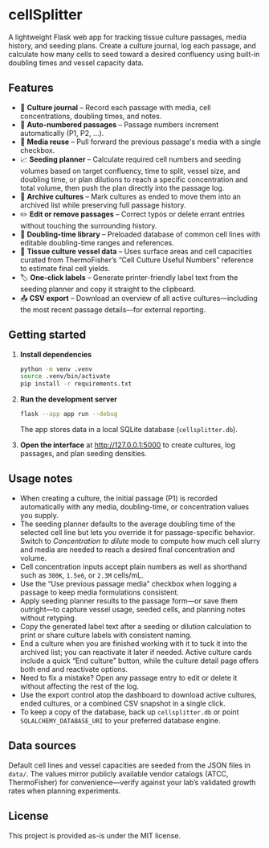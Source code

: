 # cellSplitter

A lightweight Flask web app for tracking tissue culture passages, media history, and
seeding plans. Create a culture journal, log each passage, and calculate how many cells to
seed toward a desired confluency using built-in doubling times and vessel capacity data.

## Features

- 📓 **Culture journal** – Record each passage with media, cell concentrations, doubling
  times, and notes.
- 🔁 **Auto-numbered passages** – Passage numbers increment automatically (P1, P2, …).
- 🧪 **Media reuse** – Pull forward the previous passage's media with a single checkbox.
- 📈 **Seeding planner** – Calculate required cell numbers and seeding volumes based on
  target confluency, time to split, vessel size, and doubling time, or plan dilutions to
  reach a specific concentration and total volume, then push the plan directly into the
  passage log.
- 📁 **Archive cultures** – Mark cultures as ended to move them into an archived list
  while preserving full passage history.
- ✏️ **Edit or remove passages** – Correct typos or delete errant entries without touching
  the surrounding history.
- 🧬 **Doubling-time library** – Preloaded database of common cell lines with editable
  doubling-time ranges and references.
- 🧮 **Tissue culture vessel data** – Uses surface areas and cell capacities curated from
  ThermoFisher’s “Cell Culture Useful Numbers” reference to estimate final cell yields.
- 🏷️ **One-click labels** – Generate printer-friendly label text from the seeding planner
  and copy it straight to the clipboard.
- 📤 **CSV export** – Download an overview of all active cultures—including the most
  recent passage details—for external reporting.

## Getting started

1. **Install dependencies**

   ```bash
   python -m venv .venv
   source .venv/bin/activate
   pip install -r requirements.txt
   ```

2. **Run the development server**

   ```bash
   flask --app app run --debug
   ```

   The app stores data in a local SQLite database (`cellsplitter.db`).

3. **Open the interface** at <http://127.0.0.1:5000> to create cultures, log passages, and
   plan seeding densities.

## Usage notes

- When creating a culture, the initial passage (P1) is recorded automatically with any
  media, doubling-time, or concentration values you supply.
- The seeding planner defaults to the average doubling time of the selected cell line but
  lets you override it for passage-specific behavior. Switch to *Concentration to dilute*
  mode to compute how much cell slurry and media are needed to reach a desired final
  concentration and volume.
- Cell concentration inputs accept plain numbers as well as shorthand such as `300K`,
  `1.5e6`, or `2.3M` cells/mL.
- Use the “Use previous passage media” checkbox when logging a passage to keep media
  formulations consistent.
- Apply seeding planner results to the passage form—or save them outright—to capture
  vessel usage, seeded cells, and planning notes without retyping.
- Copy the generated label text after a seeding or dilution calculation to print or share
  culture labels with consistent naming.
- End a culture when you are finished working with it to tuck it into the archived list;
  you can reactivate it later if needed. Active culture cards include a quick “End
  culture” button, while the culture detail page offers both end and reactivate options.
- Need to fix a mistake? Open any passage entry to edit or delete it without affecting the
  rest of the log.
- Use the export control atop the dashboard to download active cultures, ended cultures,
  or a combined CSV snapshot in a single click.
- To keep a copy of the database, back up `cellsplitter.db` or point `SQLALCHEMY_DATABASE_URI`
  to your preferred database engine.

## Data sources

Default cell lines and vessel capacities are seeded from the JSON files in `data/`. The
values mirror publicly available vendor catalogs (ATCC, ThermoFisher) for convenience—verify
against your lab’s validated growth rates when planning experiments.

## License

This project is provided as-is under the MIT license.
